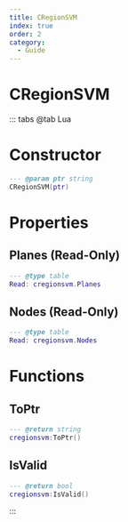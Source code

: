 ```yaml
---
title: CRegionSVM
index: true
order: 2
category:
  - Guide
---
```


# CRegionSVM

::: tabs
@tab Lua
# Constructor
```lua
--- @param ptr string
CRegionSVM(ptr)
```
# Properties
## Planes (Read-Only)
```lua
--- @type table
Read: cregionsvm.Planes
```
## Nodes (Read-Only)
```lua
--- @type table
Read: cregionsvm.Nodes
```
# Functions
## ToPtr
```lua
--- @return string
cregionsvm:ToPtr()
```
## IsValid
```lua
--- @return bool
cregionsvm:IsValid()
```

:::
